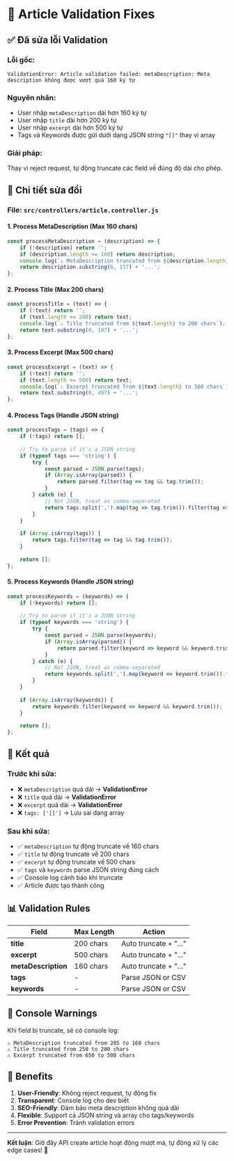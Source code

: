 # 🔧 Article Validation Fixes

## ✅ Đã sửa lỗi Validation

### **Lỗi gốc:**
```
ValidationError: Article validation failed: metaDescription: Meta description không được vượt quá 160 ký tự
```

### **Nguyên nhân:**
- User nhập `metaDescription` dài hơn 160 ký tự
- User nhập `title` dài hơn 200 ký tự
- User nhập `excerpt` dài hơn 500 ký tự
- Tags và Keywords được gửi dưới dạng JSON string `"[]"` thay vì array

### **Giải pháp:**
Thay vì reject request, tự động truncate các field về đúng độ dài cho phép.

## 📝 Chi tiết sửa đổi

### File: `src/controllers/article.controller.js`

#### 1. **Process MetaDescription** (Max 160 chars)
```javascript
const processMetaDescription = (description) => {
    if (!description) return '';
    if (description.length <= 160) return description;
    console.log(`⚠️ MetaDescription truncated from ${description.length} to 160 chars`);
    return description.substring(0, 157) + '...';
};
```

#### 2. **Process Title** (Max 200 chars)
```javascript
const processTitle = (text) => {
    if (!text) return '';
    if (text.length <= 200) return text;
    console.log(`⚠️ Title truncated from ${text.length} to 200 chars`);
    return text.substring(0, 197) + '...';
};
```

#### 3. **Process Excerpt** (Max 500 chars)
```javascript
const processExcerpt = (text) => {
    if (!text) return '';
    if (text.length <= 500) return text;
    console.log(`⚠️ Excerpt truncated from ${text.length} to 500 chars`);
    return text.substring(0, 497) + '...';
};
```

#### 4. **Process Tags** (Handle JSON string)
```javascript
const processTags = (tags) => {
    if (!tags) return [];
    
    // Try to parse if it's a JSON string
    if (typeof tags === 'string') {
        try {
            const parsed = JSON.parse(tags);
            if (Array.isArray(parsed)) {
                return parsed.filter(tag => tag && tag.trim());
            }
        } catch (e) {
            // Not JSON, treat as comma-separated
            return tags.split(',').map(tag => tag.trim()).filter(tag => tag);
        }
    }
    
    if (Array.isArray(tags)) {
        return tags.filter(tag => tag && tag.trim());
    }
    
    return [];
};
```

#### 5. **Process Keywords** (Handle JSON string)
```javascript
const processKeywords = (keywords) => {
    if (!keywords) return [];
    
    // Try to parse if it's a JSON string
    if (typeof keywords === 'string') {
        try {
            const parsed = JSON.parse(keywords);
            if (Array.isArray(parsed)) {
                return parsed.filter(keyword => keyword && keyword.trim());
            }
        } catch (e) {
            // Not JSON, treat as comma-separated
            return keywords.split(',').map(keyword => keyword.trim()).filter(keyword => keyword);
        }
    }
    
    if (Array.isArray(keywords)) {
        return keywords.filter(keyword => keyword && keyword.trim());
    }
    
    return [];
};
```

## 🎯 Kết quả

### Trước khi sửa:
- ❌ `metaDescription` quá dài → **ValidationError**
- ❌ `title` quá dài → **ValidationError**
- ❌ `excerpt` quá dài → **ValidationError**
- ❌ `tags: ['[]']` → Lưu sai dạng array

### Sau khi sửa:
- ✅ `metaDescription` tự động truncate về 160 chars
- ✅ `title` tự động truncate về 200 chars
- ✅ `excerpt` tự động truncate về 500 chars
- ✅ `tags` và `keywords` parse JSON string đúng cách
- ✅ Console log cảnh báo khi truncate
- ✅ Article được tạo thành công

## 📊 Validation Rules

| Field | Max Length | Action |
|-------|-----------|--------|
| **title** | 200 chars | Auto truncate + "..." |
| **excerpt** | 500 chars | Auto truncate + "..." |
| **metaDescription** | 160 chars | Auto truncate + "..." |
| **tags** | - | Parse JSON or CSV |
| **keywords** | - | Parse JSON or CSV |

## 🔔 Console Warnings

Khi field bị truncate, sẽ có console log:
```
⚠️ MetaDescription truncated from 285 to 160 chars
⚠️ Title truncated from 250 to 200 chars
⚠️ Excerpt truncated from 650 to 500 chars
```

## 🚀 Benefits

1. **User-Friendly**: Không reject request, tự động fix
2. **Transparent**: Console log cho dev biết
3. **SEO-Friendly**: Đảm bảo meta description không quá dài
4. **Flexible**: Support cả JSON string và array cho tags/keywords
5. **Error Prevention**: Tránh validation errors

---

**Kết luận**: Giờ đây API create article hoạt động mượt mà, tự động xử lý các edge cases! 🎉

